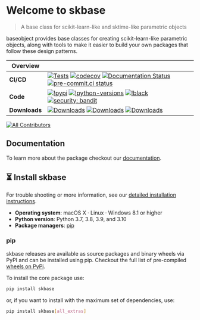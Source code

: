 
# Welcome to skbase

> A base class for scikit-learn-like and sktime-like parametric objects

baseobject provides base classes for creating scikit-learn-like parametric objects,
along with tools to make it easier to build your own packages that follow these
design patterns.

| Overview | |
|---|---|
| **CI/CD** | [![Tests](https://github.com/sktime/baseobject/actions/workflows/test.yml/badge.svg?branch=main)](https://github.com/sktime/baseobject/actions/workflows/test.yml) [![codecov](https://codecov.io/gh/sktime/baseobject/branch/main/graph/badge.svg?token=2J424NLO82)](https://codecov.io/gh/sktime/baseobject) [![Documentation Status](https://readthedocs.org/projects/baseobject/badge/?version=latest)](https://baseobject.readthedocs.io/en/latest/?badge=latest) [![pre-commit.ci status](https://results.pre-commit.ci/badge/github/sktime/BaseObject/main.svg)](https://results.pre-commit.ci/latest/github/sktime/BaseObject/main) |
| **Code** |  [![!pypi](https://img.shields.io/pypi/v/baseobject?color=orange)](https://pypi.org/project/baseobject/)  [![!python-versions](https://img.shields.io/pypi/pyversions/baseobject)](https://www.python.org/) [![!black](https://img.shields.io/badge/code%20style-black-000000.svg)](https://github.com/psf/black) [![security: bandit](https://img.shields.io/badge/security-bandit-yellow.svg)](https://github.com/PyCQA/bandit) |
| **Downloads**| [![Downloads](https://static.pepy.tech/personalized-badge/baseobject?period=week&units=international_system&left_color=grey&right_color=blue&left_text=weekly%20(pypi))](https://pepy.tech/project/baseobject) [![Downloads](https://static.pepy.tech/personalized-badge/baseobject?period=month&units=international_system&left_color=grey&right_color=blue&left_text=monthly%20(pypi))](https://pepy.tech/project/baseobject) [![Downloads](https://static.pepy.tech/personalized-badge/baseobject?period=total&units=international_system&left_color=grey&right_color=blue&left_text=cumulative%20(pypi))](https://pepy.tech/project/baseobject) |

<!-- ALL-CONTRIBUTORS-BADGE:START - Do not remove or modify this section -->
[![All Contributors](https://img.shields.io/badge/all_contributors-13-orange.svg?style=flat-square)](#contributors)
<!-- ALL-CONTRIBUTORS-BADGE:END -->

## Documentation

To learn more about the package checkout our [documentation](https://baseobject.readthedocs.io/en/latest/).

## :hourglass_flowing_sand: Install skbase
For trouble shooting or more information, see our
[detailed installation instructions](https://baseobject.readthedocs.io/en/latest/user_documentation/installation.html).

- **Operating system**: macOS X · Linux · Windows 8.1 or higher
- **Python version**: Python 3.7, 3.8, 3.9, and 3.10
- **Package managers**: [pip]

[pip]: https://pip.pypa.io/en/stable/

### pip
skbase releases are available as source packages and binary wheels via PyPI
and can be installed using pip. Checkout the full list of pre-compiled [wheels on PyPi](https://pypi.org/simple/skbase/).

To install the core package use:

```bash
pip install skbase
```

or, if you want to install with the maximum set of dependencies, use:

```bash
pip install skbase[all_extras]
```
